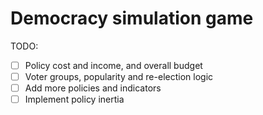 # Democracy simulation game

TODO:
- [ ] Policy cost and income, and overall budget
- [ ] Voter groups, popularity and re-election logic
- [ ] Add more policies and indicators
- [ ] Implement policy inertia
